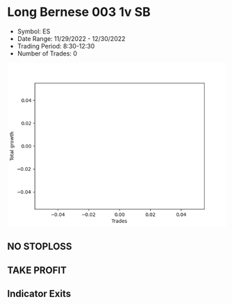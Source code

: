 # Long Bernese 003 1v SB 
- Symbol: ES
- Date Range: 11/29/2022 - 12/30/2022
- Trading Period: 8:30-12:30
- Number of Trades: 0

![Plot](LongBernese0031vSBES.png)
## NO STOPLOSS














## TAKE PROFIT











## Indicator Exits

